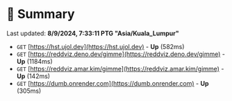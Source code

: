 # 📖 Summary
Last updated: **8/9/2024, 7:33:11 PTG "Asia/Kuala_Lumpur"**

- `GET` [https://hst.ujol.dev](https://hst.ujol.dev) - **Up** (582ms)
- `GET` [https://reddviz.deno.dev/gimme](https://reddviz.deno.dev/gimme) - **Up** (1184ms)
- `GET` [https://reddviz.amar.kim/gimme](https://reddviz.amar.kim/gimme) - **Up** (142ms)
- `GET` [https://dumb.onrender.com](https://dumb.onrender.com) - **Up** (305ms)
